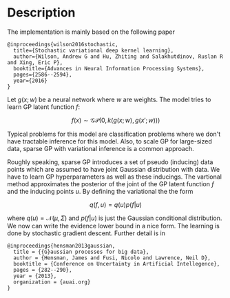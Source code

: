 # Description

The implementation is mainly based on the following paper

```
@inproceedings{wilson2016stochastic,
  title={Stochastic variational deep kernel learning},
  author={Wilson, Andrew G and Hu, Zhiting and Salakhutdinov, Ruslan R and Xing, Eric P},
  booktitle={Advances in Neural Information Processing Systems},
  pages={2586--2594},
  year={2016}
}
```

Let $g(x; w)$ be a neural network where $w$ are weights. The model tries to learn GP latent function $f$:

$$f(x) \sim \mathcal{GP}(0, k(g(x; w), g(x'; w)))$$

Typical problems for this model are classification problems where we don't have tractable inference for this model. 
Also, to scale GP for large-sized data, sparse GP with variational inference is a common approach.

Roughly speaking, sparse GP introduces a set of pseudo (inducing) data points which are assumed to have joint Gaussian distribution 
with data. We have to learn GP hyperparameters as well as these inducings. The vartional method approximates the posterior of the joint of
 the GP latent function $f$ and the inducing points $u$. By defining the variational the the form
  
  $$q(f,u) = q(u)p(f|u)$$
 
where $q(u) = \mathcal{N}(\mu, \Sigma)$ and $p(f|u)$ is just the Gaussian conditional distribution. We now can write the 
evidence lower bound in a nice form. The learning is done by stochastic gradient descent. Further detail is in 
 
```
@inproceedings{hensman2013gaussian,
  title = {{G}aussian processes for big data},
  author = {Hensman, James and Fusi, Nicolo and Lawrence, Neil D},
  booktitle = {Conference on Uncertainty in Artificial Intellegence},
  pages = {282--290},
  year = {2013},
  organization = {auai.org}
}
```
